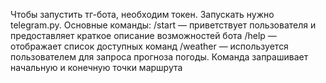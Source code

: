 Чтобы запустить тг-бота, необходим токен. Запускать нужно telegram.py.
Основные команды:
/start — приветствует пользователя и предоставляет краткое описание возможностей бота
/help — отображает список доступных команд
/weather — используется пользователем для запроса прогноза погоды. Команда запрашивает начальную и конечную точки маршрута
